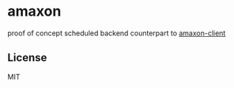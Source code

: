 # amaxon

proof of concept scheduled backend counterpart to [amaxon-client](https://github.com/stripedpajamas/amaxon-client)

## License
MIT